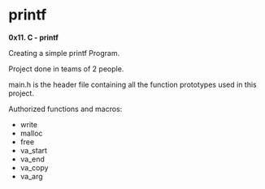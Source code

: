 # printf

**0x11. C - printf**

Creating a simple printf Program.

Project done in teams of 2 people.

main.h is the header file containing all the function prototypes used in this project.

Authorized functions and macros:
- write 
- malloc 
- free
- va_start
- va_end 
- va_copy 
- va_arg 

